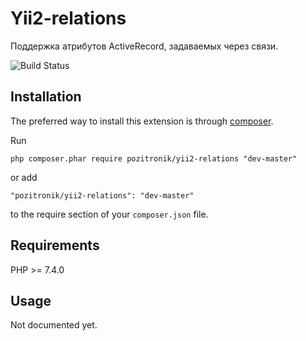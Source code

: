Yii2-relations
==================
Поддержка атрибутов ActiveRecord, задаваемых через связи.

![Build Status](https://img.shields.io/github/actions/workflow/status/cusodede/yii2-relations/ci.yml?branch=master)

Installation
------------

The preferred way to install this extension is through [composer](http://getcomposer.org/download/).

Run

```
php composer.phar require pozitronik/yii2-relations "dev-master"
```

or add

```
"pozitronik/yii2-relations": "dev-master"
```

to the require section of your `composer.json` file.

Requirements
------------

PHP >= 7.4.0

Usage
-----
Not documented yet.